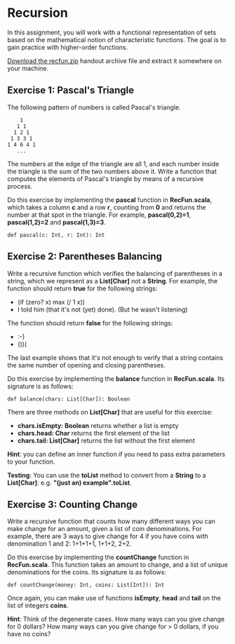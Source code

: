 # Recursion

In this assignment, you will work with a functional representation of sets based on the mathematical notion of
characteristic functions. The goal is to gain practice with higher-order functions.

[Download the recfun.zip](https://moocs.scala-lang.org/~dockermoocs/handouts/scala-3/recfun.zip) handout archive file
and extract it somewhere on your machine.

## Exercise 1: Pascal's Triangle

The following pattern of numbers is called Pascal's triangle.

        1
       1 1
      1 2 1
     1 3 3 1
    1 4 6 4 1
       ...

The numbers at the edge of the triangle are all 1, and each number inside the triangle is the sum of the two numbers
above it. Write a function that computes the elements of Pascal's triangle by means of a recursive process.

Do this exercise by implementing the **pascal** function in **RecFun.scala**, which takes a column **c** and a row
**r**, counting from **0** and returns the number at that spot in the triangle. For example, **pascal(0,2)=1**,
**pascal(1,2)=2** and **pascal(1,3)=3**.

    def pascal(c: Int, r: Int): Int

## Exercise 2: Parentheses Balancing

Write a recursive function which verifies the balancing of parentheses in a string, which we represent as a
**List[Char]** not a **String**. For example, the function should return **true** for the following strings:

- (if (zero? x) max (/ 1 x))
- I told him (that it's not (yet) done). (But he wasn't listening)

The function should return **false** for the following strings:

- :-)
- ())(

The last example shows that it's not enough to verify that a string contains the same number of opening and closing
parentheses.

Do this exercise by implementing the **balance** function in **RecFun.scala**. Its signature is as follows:

    def balance(chars: List[Char]): Boolean

There are three methods on **List[Char]** that are useful for this exercise:

- **chars.isEmpty: Boolean** returns whether a list is empty
- **chars.head: Char** returns the first element of the list
- **chars.tail: List[Char]** returns the list without the first element

**Hint**: you can define an inner function if you need to pass extra parameters to your function.

**Testing**: You can use the **toList** method to convert from a **String** to a **List[Char]**: e.g.
**"(just an) example".toList**.

## Exercise 3: Counting Change

Write a recursive function that counts how many different ways you can make change for an amount, given a list of coin
denominations. For example, there are 3 ways to give change for 4 if you have coins with denomination 1 and 2: 1+1+1+1,
1+1+2, 2+2.

Do this exercise by implementing the **countChange** function in **RecFun.scala**. This function takes an amount to
change, and a list of unique denominations for the coins. Its signature is as follows:

    def countChange(money: Int, coins: List[Int]): Int

Once again, you can make use of functions **isEmpty**, **head** and **tail** on the list of integers **coins**.

**Hint**: Think of the degenerate cases. How many ways can you give change for 0 dollars? How many ways can you give
change for > 0 dollars, if you have no coins?